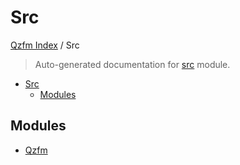 # Src

[Qzfm Index](../README.md#qzfm-index) /
Src

> Auto-generated documentation for [src](../../src/__init__.py) module.

- [Src](#src)
  - [Modules](#modules)

## Modules

- [Qzfm](./QZFM.md)